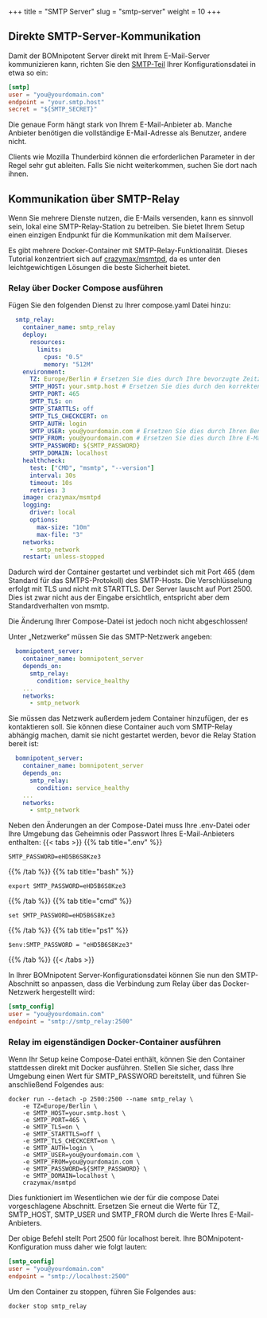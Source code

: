 +++
title = "SMTP Server"
slug = "smtp-server"
weight = 10
+++

## Direkte SMTP-Server-Kommunikation

Damit der BOMnipotent Server direkt mit Ihrem E-Mail-Server kommunizieren kann, richten Sie den [SMTP-Teil](/server/configuration/required/smtp/) Ihrer Konfigurationsdatei in etwa so ​​ein:
```toml
[smtp]
user = "you@yourdomain.com"
endpoint = "your.smtp.host"
secret = "${SMTP_SECRET}"
```
Die genaue Form hängt stark von Ihrem E-Mail-Anbieter ab. Manche Anbieter benötigen die vollständige E-Mail-Adresse als Benutzer, andere nicht.

Clients wie Mozilla Thunderbird können die erforderlichen Parameter in der Regel sehr gut ableiten. Falls Sie nicht weiterkommen, suchen Sie dort nach ihnen.

## Kommunikation über SMTP-Relay

Wenn Sie mehrere Dienste nutzen, die E-Mails versenden, kann es sinnvoll sein, lokal eine SMTP-Relay-Station zu betreiben. Sie bietet Ihrem Setup einen einzigen Endpunkt für die Kommunikation mit dem Mailserver.

Es gibt mehrere Docker-Container mit SMTP-Relay-Funktionalität. Dieses Tutorial konzentriert sich auf [crazymax/msmtpd](https://github.com/crazy-max/docker-msmtpd), da es unter den leichtgewichtigen Lösungen die beste Sicherheit bietet.

### Relay über Docker Compose ausführen

Fügen Sie den folgenden Dienst zu Ihrer compose.yaml Datei hinzu:
``` yaml
  smtp_relay:
    container_name: smtp_relay
    deploy:
      resources:
        limits:
          cpus: "0.5"
          memory: "512M"
    environment:
      TZ: Europe/Berlin # Ersetzen Sie dies durch Ihre bevorzugte Zeitzone
      SMTP_HOST: your.smtp.host # Ersetzen Sie dies durch den korrekten Endpunkt
      SMTP_PORT: 465
      SMTP_TLS: on
      SMTP_STARTTLS: off
      SMTP_TLS_CHECKCERT: on
      SMTP_AUTH: login
      SMTP_USER: you@yourdomain.com # Ersetzen Sie dies durch Ihren Benutzernamen
      SMTP_FROM: you@yourdomain.com # Ersetzen Sie dies durch Ihre E-Mail-Adresse
      SMTP_PASSWORD: ${SMTP_PASSWORD}
      SMTP_DOMAIN: localhost
    healthcheck:
      test: ["CMD", "msmtp", "--version"]
      interval: 30s
      timeout: 10s
      retries: 3
    image: crazymax/msmtpd
    logging:
      driver: local
      options:
        max-size: "10m"
        max-file: "3"
    networks:
      - smtp_network
    restart: unless-stopped
```

Dadurch wird der Container gestartet und verbindet sich mit Port 465 (dem Standard für das SMTPS-Protokoll) des SMTP-Hosts. Die Verschlüsselung erfolgt mit TLS und nicht mit STARTTLS. Der Server lauscht auf Port 2500. Dies ist zwar nicht aus der Eingabe ersichtlich, entspricht aber dem Standardverhalten von msmtp.

Die Änderung Ihrer Compose-Datei ist jedoch noch nicht abgeschlossen!

Unter „Netzwerke“ müssen Sie das SMTP-Netzwerk angeben:
``` YAML
  bomnipotent_server:
    container_name: bomnipotent_server
    depends_on:
      smtp_relay:
        condition: service_healthy
    ...
    networks:
      - smtp_network
```

Sie müssen das Netzwerk außerdem jedem Container hinzufügen, der es kontaktieren soll. Sie können diese Container auch vom SMTP-Relay abhängig machen, damit sie nicht gestartet werden, bevor die Relay Station bereit ist:
``` YAML
  bomnipotent_server:
    container_name: bomnipotent_server
    depends_on:
      smtp_relay:
        condition: service_healthy
    ...
    networks:
      - smtp_network
```

Neben den Änderungen an der Compose-Datei muss Ihre .env-Datei oder Ihre Umgebung das Geheimnis oder Passwort Ihres E-Mail-Anbieters enthalten:
{{< tabs >}}
{{% tab title=".env" %}}
```
SMTP_PASSWORD=eHD5B6S8Kze3
```
{{% /tab %}}
{{% tab title="bash" %}}
```
export SMTP_PASSWORD=eHD5B6S8Kze3
```
{{% /tab %}}
{{% tab title="cmd" %}}
```
set SMTP_PASSWORD=eHD5B6S8Kze3
```
{{% /tab %}}
{{% tab title="ps1" %}}
```
$env:SMTP_PASSWORD = "eHD5B6S8Kze3"
```
{{% /tab %}}
{{< /tabs >}}

In Ihrer BOMnipotent Server-Konfigurationsdatei können Sie nun den SMTP-Abschnitt so anpassen, dass die Verbindung zum Relay über das Docker-Netzwerk hergestellt wird:
``` toml
[smtp_config]
user = "you@yourdomain.com"
endpoint = "smtp://smtp_relay:2500"
```

### Relay im eigenständigen Docker-Container ausführen

Wenn Ihr Setup keine Compose-Datei enthält, können Sie den Container stattdessen direkt mit Docker ausführen. Stellen Sie sicher, dass Ihre Umgebung einen Wert für SMTP_PASSWORD bereitstellt, und führen Sie anschließend Folgendes aus:
```
docker run --detach -p 2500:2500 --name smtp_relay \
    -e TZ=Europe/Berlin \
    -e SMTP_HOST=your.smtp.host \
    -e SMTP_PORT=465 \
    -e SMTP_TLS=on \
    -e SMTP_STARTTLS=off \
    -e SMTP_TLS_CHECKCERT=on \
    -e SMTP_AUTH=login \
    -e SMTP_USER=you@yourdomain.com \
    -e SMTP_FROM=you@yourdomain.com \
    -e SMTP_PASSWORD=${SMTP_PASSWORD} \
    -e SMTP_DOMAIN=localhost \
    crazymax/msmtpd
```
Dies funktioniert im Wesentlichen wie der für die compose Datei vorgeschlagene Abschnitt. Ersetzen Sie erneut die Werte für TZ, SMTP_HOST, SMTP_USER und SMTP_FROM durch die Werte Ihres E-Mail-Anbieters.

Der obige Befehl stellt Port 2500 für localhost bereit. Ihre BOMnipotent-Konfiguration muss daher wie folgt lauten:
``` toml
[smtp_config]
user = "you@yourdomain.com"
endpoint = "smtp://localhost:2500"
```

Um den Container zu stoppen, führen Sie Folgendes aus:
```
docker stop smtp_relay
```

